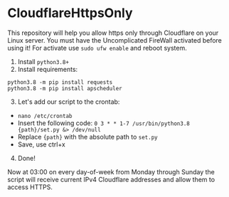 # CloudflareHttpsOnly
This repository will help you allow https only through Cloudflare on your Linux server.
You must have the Uncomplicated FireWall activated before using it! For activate use `sudo ufw enable` and reboot system.
1. Install `python3.8+`
2. Install requirements:

```
python3.8 -m pip install requests
python3.8 -m pip install apscheduler
```
3. Let's add our script to the crontab:
* `nano /etc/crontab`
* Insert the following code:
`0 3 * * 1-7 /usr/bin/python3.8 {path}/set.py &> /dev/null`
* Replace `{path}` with the absolute path to `set.py`
* Save, use ctrl+x
4. Done!

Now at 03:00 on every day-of-week from Monday through Sunday the script will receive current IPv4 Cloudflare addresses and allow them to access HTTPS.
